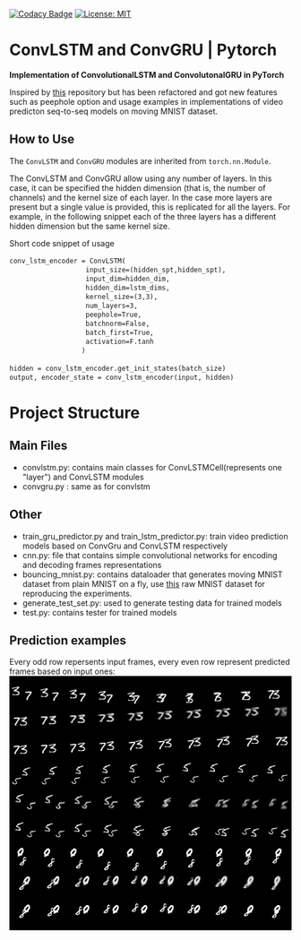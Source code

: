 [![Codacy Badge](https://app.codacy.com/project/badge/Grade/8dd11ea5f7ea4e19b66f2c6072e97252)](https://www.codacy.com/manual/andriyserdega/convlstmgru?utm_source=github.com&amp;utm_medium=referral&amp;utm_content=aserdega/convlstmgru&amp;utm_campaign=Badge_Grade)
[![License: MIT](https://img.shields.io/badge/License-MIT-yellow.svg)](https://opensource.org/licenses/MIT)
# ConvLSTM and ConvGRU | Pytorch
**Implementation of ConvolutionalLSTM and ConvolutonalGRU in PyTorch**

Inspired by [this](https://github.com/ndrplz/ConvLSTM_pytorch) repository but has been refactored and got new features such as peephole option and usage examples in implementations of video predicton seq-to-seq models on moving MNIST dataset.

## How to Use
The `ConvLSTM` and `ConvGRU` modules are inherited from `torch.nn.Module`.

The ConvLSTM and ConvGRU allow using any number of layers. In this case, it can be specified the hidden dimension (that is, the number of channels) and the kernel size of each layer. In the case more layers are present but a single value is provided, this is replicated for all the layers. For example, in the following snippet each of the three layers has a different hidden dimension but the same kernel size.

Short code snippet of usage
```
conv_lstm_encoder = ConvLSTM(
                   input_size=(hidden_spt,hidden_spt),
                   input_dim=hidden_dim,
                   hidden_dim=lstm_dims,
                   kernel_size=(3,3),
                   num_layers=3,
                   peephole=True,
                   batchnorm=False,
                   batch_first=True,
                   activation=F.tanh
                  )
                  
hidden = conv_lstm_encoder.get_init_states(batch_size)
output, encoder_state = conv_lstm_encoder(input, hidden)
```

# Project Structure
## Main Files
- convlstm.py: contains main classes for ConvLSTMCell(represents one "layer") and ConvLSTM modules
- convgru.py : same as for convlstm
## Other
- train_gru_predictor.py and train_lstm_predictor.py: train video prediction models based on ConvGru and ConvLSTM respectively
- cnn.py: file that contains simple convolutional networks for encoding and decoding frames representations
- bouncing_mnist.py: contains dataloader that generates moving MNIST dataset from plain MNIST on a fly, use [this](https://www.dropbox.com/s/xt93tn9cstf85w1/mnist.h5?dl=0) raw MNIST dataset for reproducing the experiments.
- generate_test_set.py: used to generate testing data for trained models
- test.py: contains tester for trained models

## Prediction examples
Every odd row repersents input frames, every even row represent predicted frames based on input ones:
![Predictions](example.png)

